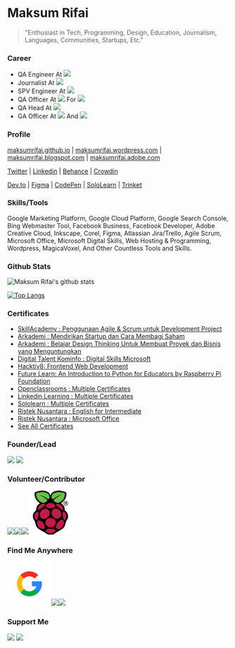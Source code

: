 # Maksum Rifai
> "Enthusiast in Tech, Programming, Design, Education, Journalism, Languages, Communities, Startups, Etc."

### Career
- QA Engineer At <a href="http://en.speechocean.com/welcome.html"><img src="http://en.speechocean.com/bocweb/web/img/bocweb-logo.png?v=v18" width="100"></a>
- Journalist At <a href="http://www.sku-suarakeadilan.com/"><img src="http://www.sku-suarakeadilan.com/wp-content/uploads/2019/01/logo-SKU-Suara-Keadilan.jpeg" width="100"></a>
- SPV Engineer At <a href="https://penthouse.co.id/"><img src="https://static.wixstatic.com/media/fddbcf_583caab616fe4a85b2fe7bb1df8debda~mv2.png/v1/fill/w_158,h_62,al_c,q_85,usm_0.66_1.00_0.01/penhouse%20interior%20logo-07.webp" width="100"></a>
- QA Officer At <a href="http://www.asahi-kokusai-techneion.co.jp/akt_en/index.html"><img src="http://www.asahi-kokusai-techneion.co.jp/akt_en/_src/12425/akt250_en_24.png" width="200"></a> For <a href="https://www.jakartamrt.co.id/mengenai-proyek/"><img src="https://upload.wikimedia.org/wikipedia/commons/a/ac/MRT_Jakarta_logo.svg" width="100"></a>
- QA Head At <a href="#"><img src="https://1.bp.blogspot.com/-ypEMc17h73I/VvOG4XsSwLI/AAAAAAAADus/tAFD80ZFP4gSWvqNj1nhw6oczx9_5zpnw/s790/IPT_NEW.png" width="55"></a>
- GA Officer At <a href="http://www.pt-mum.com/"><img src="http://www.pt-mum.com/uploads/3/9/5/5/39553507/1414226638.png" width="100"></a> And <a href="http://www.adidayanirbatas.com/"><img src="http://www.adidayanirbatas.com/uploads/3/9/5/5/39553507/published/logo-an-weeb.png?1598411024" width="100"></a>

### Profile

[maksumrifai.github.io](https://maksumrifai.github.io) | [maksumrifai.wordpress.com](https://maksumrifai.wordpress.com) | [maksumrifai.blogspot.com](https://maksumrifai.blogspot.com) | [maksumrifai.adobe.com](https://maksumrifai.myportfolio.com)

[Twitter](https://twitter.com/maksumrifai)
| [Linkedin](https://linkedin.com/in/maksumrifai)
| [Behance](https://behance.net/maksumrifai)
| [Crowdin](https://crowdin.com/profile/maksum.rifai)

[Dev.to](https://dev.to/maksumrifai)
| [Figma](https://figma.com/@maksumrifai)
| [CodePen](https://codepen.io/maksumrifai)
| [SoloLearn](https://www.sololearn.com/Profile/1184504)
| [Trinket](https://maksumrifai.trinket.io)

### Skills/Tools

Google Marketing Platform, Google Cloud Platform, Google Search Console, Bing Webmaster Tool, Facebook Business, Facebook Developer, Adobe Creative Cloud, Inkscape, Corel, Figma, Atlassian Jira/Trello, Agile Scrum, Microsoft Office, Microsoft Digital Skills, Web Hosting & Programming, Wordpress, MagicaVoxel, And Other Countless Tools and Skills.

### Github Stats
![Maksum Rifai's github stats](https://github-readme-stats.vercel.app/api?username=maksumrifai&show_icons=true&theme=vue)

[![Top Langs](https://github-readme-stats.vercel.app/api/top-langs/?username=maksumrifai&layout=compact&langs_count=10&theme=vue)](https://github.com/maksumrifai/)

### Certificates

- [SkillAcademy : Penggunaan Agile & Scrum untuk Development Project](https://drive.google.com/file/d/1GtnV_-IW3nzIyvtAUf87Zi3IW_Tkm4KS/view?usp=drivesdk)
- [Arkademi : Mendirikan Startup dan Cara Membagi Saham](https://drive.google.com/file/d/1Fxy22dazEc5lbRXx-eUzhNgkKCeTbTBF/view?usp=drivesdk)
- [Arkademi : Belajar Design Thinking Untuk Membuat Proyek dan Bisnis yang Menguntungkan](https://drive.google.com/file/d/1448SyMiH_qkUQaO0zjLGSk7rGBCP5IQY/view?usp=drivesdk)
- [Digital Talent Kominfo : Digital Skills Microsoft](https://drive.google.com/file/d/1-aDrnmT9mFdOCXrWKB4igKWQwJAPXfhP/view?usp=drivesdk)
- [Hacktiv8: Frontend Web Development](https://drive.google.com/file/d/1VVphKMVo_Pzv2dTZND0PBaC855c820OI/view?usp=drivesdk)
- [Future Learn: An Introduction to Python for Educators by Raspberry Pi Foundation](https://drive.google.com/file/d/1z9-E3Rg-hi1I9852rinhMpTeMkHVZrA1/view?usp=drivesdk)
- [Openclassrooms : Multiple Certificates](https://drive.google.com/folderview?id=1UpiJpOF-cDbf-XpjaxZ3ElON_mq_z0PP)
- [Linkedin Learning : Multiple Certificates](https://drive.google.com/folderview?id=1Ung-GK0BDGE_TP7xLtNrUDdFu0wEKgY2)
- [Sololearn : Multiple Certificates](https://drive.google.com/folderview?id=16boT0rshO0NJS2BIllUTZLbiBHyLPG3z)
- [Ristek Nusantara : English for Intermediate](https://drive.google.com/file/d/1VXpSqaYWmNneQCefqtBspsVOkCkcYphj/view?usp=drivesdk)
- [Ristek Nusantara : Microsoft Office](https://drive.google.com/file/d/1Vqyd6ZduLxSX2lIHi-i20Cr9UVndJhQN/view?usp=drivesdk)
- [See All Certificates](https://drive.google.com/folderview?id=1IvvNiIHD3zsrGPze9V3qQ-iMCLd3lbeT)

### Founder/Lead
<a href="https://github.com/desainerhub"><img src="https://avatars1.githubusercontent.com/u/59643490?s=200&v=4" width="100"></a> <a href="https://github.com/Bekasi-Dev-Community"><img src="https://avatars0.githubusercontent.com/u/66513686?s=200&v=4" width="100"></a>

### Volunteer/Contributor
<a href="https://github.com/fbdevelopercircles"><img src="https://avatars0.githubusercontent.com/u/38020791?s=200&v=4" width="100"></a><a href="https://github.com/devcjakarta"><img src="https://avatars1.githubusercontent.com/u/31909167?s=200&v=4" width="100"></a><a href="https://github.com/WordPress"><img src="https://avatars2.githubusercontent.com/u/276006?s=200&v=4" width="100"></a><a href="https://crowdin.com/profiles/maksum.rifai"><img src="https://raw.githubusercontent.com/github/explore/80688e429a7d4ef2fca1e82350fe8e3517d3494d/topics/raspberry-pi/raspberry-pi.png" width="100"></a>

### Find Me Anywhere
<a href="https://www.google.com/search?q=maksum+rifai"><img src="https://raw.githubusercontent.com/github/explore/80688e429a7d4ef2fca1e82350fe8e3517d3494d/topics/google/google.png" width="100"></a><a href="https://id.search.yahoo.com/search?p=maksum+rifai"><img src="https://seeklogo.net/wp-content/uploads/2019/11/yahoo-logo.png" width="100"></a><a href="https://www.bing.com/search?q=maksum+rifai"><img src="https://1000logos.net/wp-content/uploads/2017/12/bing-emblem.jpg" width="100"></a>

### Support Me
<a href="https://www.paypal.me/maksumrifai"><img src="https://encrypted-tbn0.gstatic.com/images?q=tbn%3AANd9GcSRU16oC9ndfwmD5a14Df0X7B96ummOHmQGsg&usqp=CAU" width="200"></a> <a href="https://invoice.xendit.co/donation/Dukungan"><img src="https://encrypted-tbn0.gstatic.com/images?q=tbn%3AANd9GcROR5VQJr0XTxLh-kmhGyyyQA0i8ISLTxQRcg&usqp=CAU" width="200"></a>
